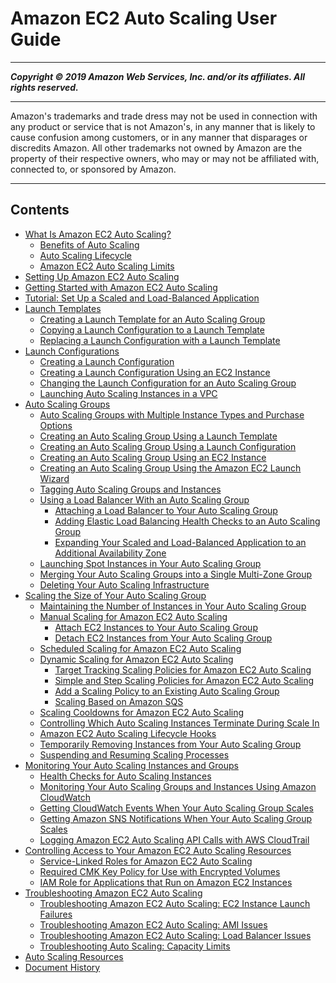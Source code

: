 # Amazon EC2 Auto Scaling User Guide

-----
*****Copyright &copy; 2019 Amazon Web Services, Inc. and/or its affiliates. All rights reserved.*****

-----
Amazon's trademarks and trade dress may not be used in 
     connection with any product or service that is not Amazon's, 
     in any manner that is likely to cause confusion among customers, 
     or in any manner that disparages or discredits Amazon. All other 
     trademarks not owned by Amazon are the property of their respective
     owners, who may or may not be affiliated with, connected to, or 
     sponsored by Amazon.

-----
## Contents
+ [What Is Amazon EC2 Auto Scaling?](what-is-amazon-ec2-auto-scaling.md)
   + [Benefits of Auto Scaling](auto-scaling-benefits.md)
   + [Auto Scaling Lifecycle](AutoScalingGroupLifecycle.md)
   + [Amazon EC2 Auto Scaling Limits](as-account-limits.md)
+ [Setting Up Amazon EC2 Auto Scaling](setting-up.md)
+ [Getting Started with Amazon EC2 Auto Scaling](GettingStartedTutorial.md)
+ [Tutorial: Set Up a Scaled and Load-Balanced Application](as-register-lbs-with-asg.md)
+ [Launch Templates](LaunchTemplates.md)
   + [Creating a Launch Template for an Auto Scaling Group](create-launch-template.md)
   + [Copying a Launch Configuration to a Launch Template](copy-launch-config.md)
   + [Replacing a Launch Configuration with a Launch Template](replace-launch-config.md)
+ [Launch Configurations](LaunchConfiguration.md)
   + [Creating a Launch Configuration](create-launch-config.md)
   + [Creating a Launch Configuration Using an EC2 Instance](create-lc-with-instanceID.md)
   + [Changing the Launch Configuration for an Auto Scaling Group](change-launch-config.md)
   + [Launching Auto Scaling Instances in a VPC](asg-in-vpc.md)
+ [Auto Scaling Groups](AutoScalingGroup.md)
   + [Auto Scaling Groups with Multiple Instance Types and Purchase Options](asg-purchase-options.md)
   + [Creating an Auto Scaling Group Using a Launch Template](create-asg-launch-template.md)
   + [Creating an Auto Scaling Group Using a Launch Configuration](create-asg.md)
   + [Creating an Auto Scaling Group Using an EC2 Instance](create-asg-from-instance.md)
   + [Creating an Auto Scaling Group Using the Amazon EC2 Launch Wizard](create-asg-ec2-wizard.md)
   + [Tagging Auto Scaling Groups and Instances](autoscaling-tagging.md)
   + [Using a Load Balancer With an Auto Scaling Group](autoscaling-load-balancer.md)
      + [Attaching a Load Balancer to Your Auto Scaling Group](attach-load-balancer-asg.md)
      + [Adding Elastic Load Balancing Health Checks to an Auto Scaling Group](as-add-elb-healthcheck.md)
      + [Expanding Your Scaled and Load-Balanced Application to an Additional Availability Zone](as-add-availability-zone.md)
   + [Launching Spot Instances in Your Auto Scaling Group](asg-launch-spot-instances.md)
   + [Merging Your Auto Scaling Groups into a Single Multi-Zone Group](merge-auto-scaling-groups.md)
   + [Deleting Your Auto Scaling Infrastructure](as-process-shutdown.md)
+ [Scaling the Size of Your Auto Scaling Group](scaling_plan.md)
   + [Maintaining the Number of Instances in Your Auto Scaling Group](as-maintain-instance-levels.md)
   + [Manual Scaling for Amazon EC2 Auto Scaling](as-manual-scaling.md)
      + [Attach EC2 Instances to Your Auto Scaling Group](attach-instance-asg.md)
      + [Detach EC2 Instances from Your Auto Scaling Group](detach-instance-asg.md)
   + [Scheduled Scaling for Amazon EC2 Auto Scaling](schedule_time.md)
   + [Dynamic Scaling for Amazon EC2 Auto Scaling](as-scale-based-on-demand.md)
      + [Target Tracking Scaling Policies for Amazon EC2 Auto Scaling](as-scaling-target-tracking.md)
      + [Simple and Step Scaling Policies for Amazon EC2 Auto Scaling](as-scaling-simple-step.md)
      + [Add a Scaling Policy to an Existing Auto Scaling Group](policy-updating-console.md)
      + [Scaling Based on Amazon SQS](as-using-sqs-queue.md)
   + [Scaling Cooldowns for Amazon EC2 Auto Scaling](Cooldown.md)
   + [Controlling Which Auto Scaling Instances Terminate During Scale In](as-instance-termination.md)
   + [Amazon EC2 Auto Scaling Lifecycle Hooks](lifecycle-hooks.md)
   + [Temporarily Removing Instances from Your Auto Scaling Group](as-enter-exit-standby.md)
   + [Suspending and Resuming Scaling Processes](as-suspend-resume-processes.md)
+ [Monitoring Your Auto Scaling Instances and Groups](as-monitoring-features.md)
   + [Health Checks for Auto Scaling Instances](healthcheck.md)
   + [Monitoring Your Auto Scaling Groups and Instances Using Amazon CloudWatch](as-instance-monitoring.md)
   + [Getting CloudWatch Events When Your Auto Scaling Group Scales](cloud-watch-events.md)
   + [Getting Amazon SNS Notifications When Your Auto Scaling Group Scales](ASGettingNotifications.md)
   + [Logging Amazon EC2 Auto Scaling API Calls with AWS CloudTrail](logging-using-cloudtrail.md)
+ [Controlling Access to Your Amazon EC2 Auto Scaling Resources](control-access-using-iam.md)
   + [Service-Linked Roles for Amazon EC2 Auto Scaling](autoscaling-service-linked-role.md)
   + [Required CMK Key Policy for Use with Encrypted Volumes](key-policy-requirements-EBS-encryption.md)
   + [IAM Role for Applications that Run on Amazon EC2 Instances](us-iam-role.md)
+ [Troubleshooting Amazon EC2 Auto Scaling](CHAP_Troubleshooting.md)
   + [Troubleshooting Amazon EC2 Auto Scaling: EC2 Instance Launch Failures](ts-as-instancelaunchfailure.md)
   + [Troubleshooting Amazon EC2 Auto Scaling: AMI Issues](ts-as-ami.md)
   + [Troubleshooting Amazon EC2 Auto Scaling: Load Balancer Issues](ts-as-loadbalancer.md)
   + [Troubleshooting Auto Scaling: Capacity Limits](ts-as-capacity.md)
+ [Auto Scaling Resources](as-resources.md)
+ [Document History](DocumentHistory.md)